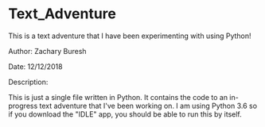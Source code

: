 # Text_Adventure
This is a text adventure that I have been experimenting with using Python!

Author: Zachary Buresh

Date: 12/12/2018


Description:

This is just a single file written in Python. It contains the code to an in-progress text adventure that I've been working on.
I am using Python 3.6 so if you download the "IDLE" app, you should be able to run this by itself.

